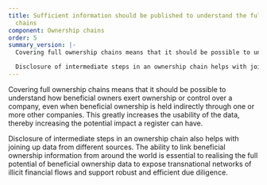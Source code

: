 ```yaml
---
title: Sufficient information should be published to understand the full ownership
  chains
component: Ownership chains
order: 5
summary_version: |-
  Covering full ownership chains means that it should be possible to understand how beneficial owners exert ownership or control over a company, even when beneficial ownership is held indirectly through one or more other companies.

  Disclosure of intermediate steps in an ownership chain helps with joining up data from different sources.
---
```


Covering full ownership chains means that it should be possible to understand how beneficial owners exert ownership or control over a company, even when beneficial ownership is held indirectly through one or more other companies. This greatly increases the usability of the data, thereby increasing the potential impact a register can have. 

Disclosure of intermediate steps in an ownership chain also helps with joining up data from different sources. The ability to link beneficial ownership information from around the world is essential to realising the full potential of beneficial ownership data to expose transnational networks of illicit financial flows and support robust and efficient due diligence.
